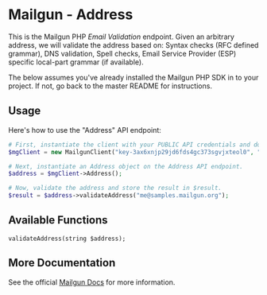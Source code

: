 Mailgun - Address
===================

This is the Mailgun PHP *Email Validation* endpoint. Given an arbitrary address, we will validate the address based on: Syntax checks (RFC defined grammar), DNS validation, Spell checks, Email Service Provider (ESP) specific local-part grammar (if available).

The below assumes you've already installed the Mailgun PHP SDK in to your project. If not, go back to the master README for instructions.

Usage
-------------
Here's how to use the "Address" API endpoint:

```php
# First, instantiate the client with your PUBLIC API credentials and domain. 
$mgClient = new MailgunClient("key-3ax6xnjp29jd6fds4gc373sgvjxteol0", "samples.mailgun.org");

# Next, instantiate an Address object on the Address API endpoint.
$address = $mgClient->Address();

# Now, validate the address and store the result in $result.
$result = $address->validateAddress("me@samples.mailgun.org");
```

Available Functions
-------------------

`validateAddress(string $address);`  

More Documentation
------------------
See the official [Mailgun Docs](http://documentation.mailgun.com/api-email-validation.html) for more information.